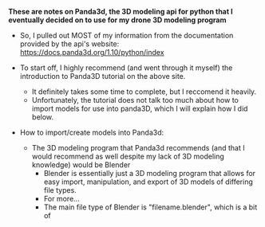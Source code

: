 **These are notes on Panda3d, the 3D modeling api for python that I eventually decided on to use for my drone 3D modeling program**

* So, I pulled out MOST of my information from the documentation provided by the api's website: https://docs.panda3d.org/1.10/python/index

* To start off, I highly recommend (and went through it myself) the introduction to Panda3D tutorial on the above site. 
  * It definitely takes some time to complete, but I reccomend it heavily.
  * Unfortunately, the tutorial does not talk too much about how to import models for use into panda3D, which I will explain how I did below.
  
* How to import/create models into Panda3d:
  * The 3D modeling program that Panda3d recommends (and that I would recommend as well despite my lack of 3D modeling knowledge) would be Blender
    * Blender is essentially just a 3D modeling program that allows for easy import, manipulation, and export of 3D models of differing file types.
     * For more...
    * The main file type of Blender is "filename.blender", which is a bit of 
